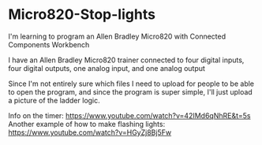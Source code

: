 # Micro820-Stop-lights
I'm learning to program an Allen Bradley Micro820 with Connected Components Workbench

I have an Allen Bradley Micro820 trainer connected to four digital inputs, four digital outputs, one analog input, and one analog output

Since I'm not entirely sure which files I need to upload for people to be able to open the program, and since the program is super simple, I'll just upload a picture of the ladder logic.

Info on the timer: https://www.youtube.com/watch?v=42IMd6qNhRE&t=5s
Another example of how to make flashing lights: https://www.youtube.com/watch?v=HGyZj8Bj5Fw
